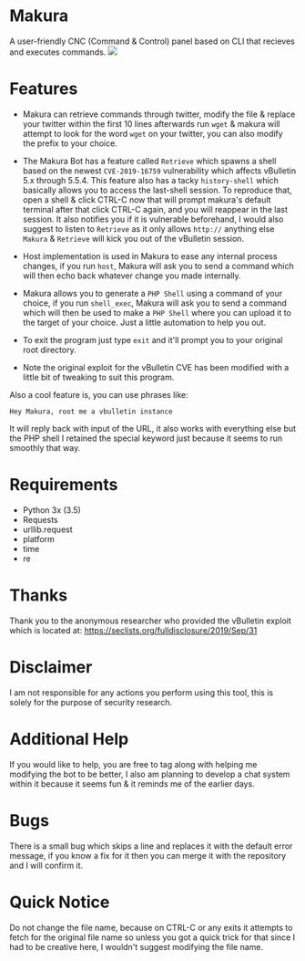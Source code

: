 # Makura
A user-friendly CNC (Command & Control) panel based on CLI that recieves and executes commands.
![](https://github.com/p0megranate/makura/blob/master/root.JPG)

# Features
- Makura can retrieve commands through twitter, modify the file & replace your twitter within the first 10 lines afterwards run `wget` & makura will attempt to look for the word `wget` on your twitter, you can also modify the prefix to your choice.

- The Makura Bot has a feature called `Retrieve` which spawns a shell based on the newest `CVE-2019-16759` vulnerability which affects vBulletin 5.x through 5.5.4. This feature also has a tacky `history-shell` which basically allows you to access the last-shell session. To reproduce that, open a shell & click CTRL-C now that will prompt makura's default terminal after that click CTRL-C again, and you will reappear in the last session. It also notifies you if it is vulnerable beforehand, I would also suggest to listen to `Retrieve` as it only allows `http://` anything else `Makura` & `Retrieve` will kick you out of the vBulletin session.

- Host implementation is used in Makura to ease any internal process changes, if you run `host`, Makura will ask you to send a command which will then echo back whatever change you made internally.

- Makura allows you to generate a `PHP Shell` using a command of your choice, if you run `shell_exec`, Makura will ask you to send a command which will then be used to make a `PHP Shell` where you can upload it to the target of your choice. Just a little automation to help you out.

- To exit the program just type `exit` and it'll prompt you to your original root directory.

- Note the original exploit for the vBulletin CVE has been modified with a little bit of tweaking to suit this program.


Also a cool feature is, you can use phrases like:

`Hey Makura, root me a vbulletin instance`

It will reply back with input of the URL, it also works with everything else but the PHP shell I retained the special keyword just because it seems to run smoothly that way.
# Requirements
- Python 3x (3.5)
- Requests
- urllib.request
- platform
- time
- re


# Thanks

Thank you to the anonymous researcher who provided the vBulletin exploit which is located at: https://seclists.org/fulldisclosure/2019/Sep/31

# Disclaimer

I am not responsible for any actions you perform using this tool, this is solely for the purpose of security research.

# Additional Help
If you would like to help, you are free to tag along with helping me modifying the bot to be better, I also am planning to develop a chat system within it because it seems fun & it reminds me of the earlier days.

# Bugs
There is a small bug which skips a line and replaces it with the default error message, if you know a fix for it then you can merge it with the repository and I will confirm it.

# Quick Notice

Do not change the file name, because on CTRL-C or any exits it attempts to fetch for the original file name so unless you got a quick trick for that since I had to be creative here, I wouldn't suggest modifying the file name.


